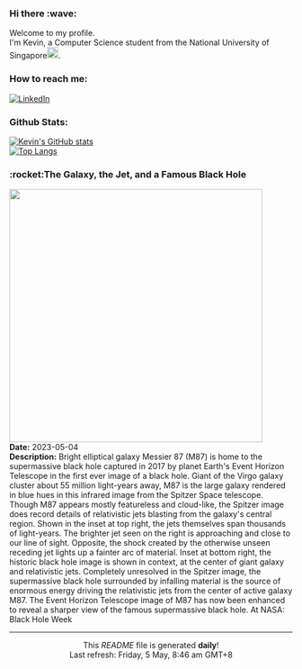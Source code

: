 <h3>Hi there :wave:</h3>

Welcome to my profile.   
I'm Kevin, a Computer Science student from the National University of Singapore<img src="https://img.icons8.com/color/96/000000/singapore-circular.png" width="20px"/>.</p>

<h3>How to reach me: </h3>
<a href="https://www.linkedin.com/in/kevin-foong/"><img alt="LinkedIn" src="https://img.shields.io/badge/linkedin-%230077B5.svg?&style=for-the-badge&logo=linkedin&logoColor=white" /></a> 

<h3>Github Stats: </h3> 

[![Kevin's GitHub stats](https://github-readme-stats.vercel.app/api?username=kevin9foong&theme=tokyonight)](https://github.com/anuraghazra/github-readme-stats) <br/>
[![Top Langs](https://github-readme-stats.vercel.app/api/top-langs/?username=kevin9foong&layout=compact&theme=tokyonight)](https://github.com/anuraghazra/github-readme-stats)

<h3>:rocket:The Galaxy, the Jet, and a Famous Black Hole</h3> 
<img width="450" src="https:&#x2F;&#x2F;apod.nasa.gov&#x2F;apod&#x2F;image&#x2F;2305&#x2F;pia23122c-16.jpg" /><br/>
<b>Date:</b> 2023-05-04<br/>
<b>Description:</b> Bright elliptical galaxy Messier 87 (M87) is home to the supermassive black hole captured in 2017 by planet Earth&#39;s Event Horizon Telescope in the first ever image of a black hole. Giant of the Virgo galaxy cluster about 55 million light-years away, M87 is the large galaxy rendered in blue hues in this infrared image from the Spitzer Space telescope.  Though M87 appears mostly featureless and cloud-like, the Spitzer image does record details of relativistic jets blasting from the galaxy&#39;s central region. Shown in the inset at top right, the jets themselves span thousands of light-years. The brighter jet seen on the right is approaching and close to our line of sight. Opposite, the shock created by the otherwise unseen receding jet lights up a fainter arc of material. Inset at bottom right, the historic black hole image is shown in context, at the center of giant galaxy and relativistic jets. Completely unresolved in the Spitzer image, the supermassive black hole surrounded by infalling material is the source of enormous energy driving the relativistic jets from the center of active galaxy M87. The Event Horizon Telescope image of M87 has now been enhanced to reveal a sharper view of the famous supermassive black hole.   At NASA: Black Hole Week<br/>

------------
<p align="center">This <i>README</i> file is generated <b>daily</b>!</br>
Last refresh: Friday, 5 May, 8:46 am GMT+8<br />